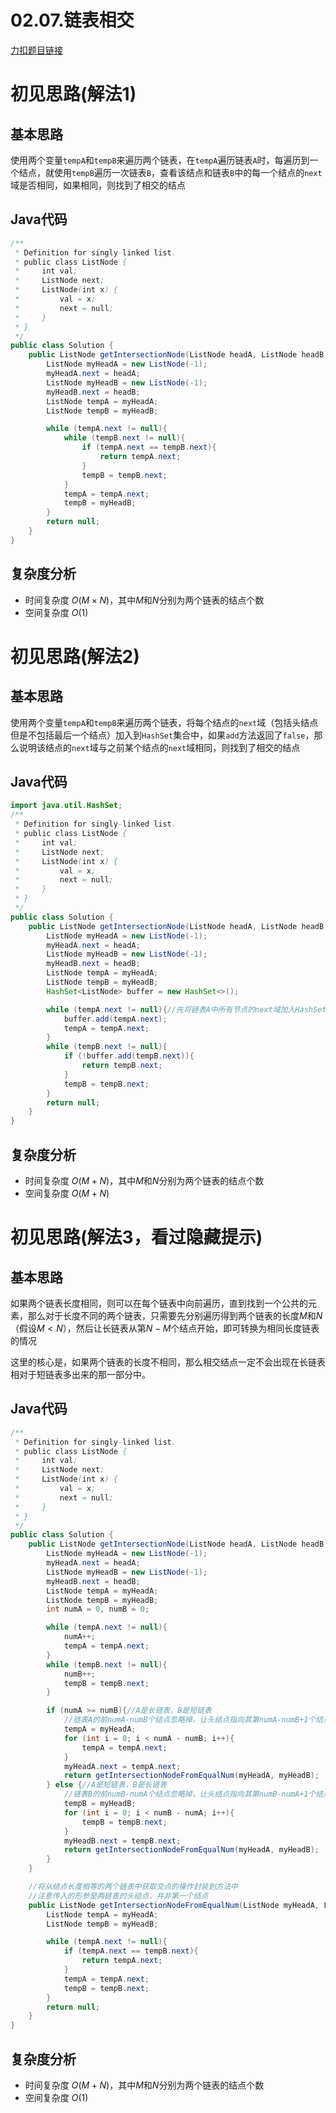 # 02.07.链表相交

[力扣题目链接](https://leetcode-cn.com/problems/intersection-of-two-linked-lists-lcci/)


# 初见思路(解法1)

## 基本思路
使用两个变量`tempA`和`tempB`来遍历两个链表，在`tempA`遍历链表`A`时，每遍历到一个结点，就使用`tempB`遍历一次链表`B`，查看该结点和链表`B`中的每一个结点的`next`域是否相同，如果相同，则找到了相交的结点


## Java代码
```java
/**
 * Definition for singly-linked list.
 * public class ListNode {
 *     int val;
 *     ListNode next;
 *     ListNode(int x) {
 *         val = x;
 *         next = null;
 *     }
 * }
 */
public class Solution {
    public ListNode getIntersectionNode(ListNode headA, ListNode headB) {
        ListNode myHeadA = new ListNode(-1);
        myHeadA.next = headA;
        ListNode myHeadB = new ListNode(-1);
        myHeadB.next = headB;
        ListNode tempA = myHeadA;
        ListNode tempB = myHeadB;

        while (tempA.next != null){
            while (tempB.next != null){
                if (tempA.next == tempB.next){
                    return tempA.next;
                }
                tempB = tempB.next;
            }
            tempA = tempA.next;
            tempB = myHeadB;
        }
        return null;
    }
}
```
## 复杂度分析
- 时间复杂度 $O(M \times N)$，其中$M$和$N$分别为两个链表的结点个数
- 空间复杂度 $O(1)$

# 初见思路(解法2)

## 基本思路
使用两个变量`tempA`和`tempB`来遍历两个链表，将每个结点的`next`域（包括头结点但是不包括最后一个结点）加入到`HashSet`集合中，如果`add`方法返回了`false`，那么说明该结点的`next`域与之前某个结点的`next`域相同，则找到了相交的结点

## Java代码
```java
import java.util.HashSet;
/**
 * Definition for singly-linked list.
 * public class ListNode {
 *     int val;
 *     ListNode next;
 *     ListNode(int x) {
 *         val = x;
 *         next = null;
 *     }
 * }
 */
public class Solution {
    public ListNode getIntersectionNode(ListNode headA, ListNode headB) {
        ListNode myHeadA = new ListNode(-1);
        myHeadA.next = headA;
        ListNode myHeadB = new ListNode(-1);
        myHeadB.next = headB;
        ListNode tempA = myHeadA;
        ListNode tempB = myHeadB;
        HashSet<ListNode> buffer = new HashSet<>();

        while (tempA.next != null){//先将链表A中所有节点的next域加入HashSet集合
            buffer.add(tempA.next);
            tempA = tempA.next;
        }
        while (tempB.next != null){
            if (!buffer.add(tempB.next)){
                return tempB.next;
            }
            tempB = tempB.next;
        }
        return null;
    }
}
```

## 复杂度分析
- 时间复杂度 $O(M +N)$，其中$M$和$N$分别为两个链表的结点个数
- 空间复杂度 $O(M +N)$

# 初见思路(解法3，看过隐藏提示)

## 基本思路
如果两个链表长度相同，则可以在每个链表中向前遍历，直到找到一个公共的元素，那么对于长度不同的两个链表，只需要先分别遍历得到两个链表的长度$M$和$N$（假设$M<N$），然后让长链表从第$N-M$个结点开始，即可转换为相同长度链表的情况

这里的核心是，如果两个链表的长度不相同，那么相交结点一定不会出现在长链表相对于短链表多出来的那一部分中。

## Java代码
```java
/**
 * Definition for singly-linked list.
 * public class ListNode {
 *     int val;
 *     ListNode next;
 *     ListNode(int x) {
 *         val = x;
 *         next = null;
 *     }
 * }
 */
public class Solution {
    public ListNode getIntersectionNode(ListNode headA, ListNode headB) {
        ListNode myHeadA = new ListNode(-1);
        myHeadA.next = headA;
        ListNode myHeadB = new ListNode(-1);
        myHeadB.next = headB;
        ListNode tempA = myHeadA;
        ListNode tempB = myHeadB;
        int numA = 0, numB = 0;

        while (tempA.next != null){
            numA++;
            tempA = tempA.next;
        }
        while (tempB.next != null){
            numB++;
            tempB = tempB.next;
        }

        if (numA >= numB){//A是长链表，B是短链表
            //链表A的前numA-numB个结点忽略掉，让头结点指向其第numA-numB+1个结点
            tempA = myHeadA;
            for (int i = 0; i < numA - numB; i++){
                tempA = tempA.next;
            }
            myHeadA.next = tempA.next;
            return getIntersectionNodeFromEqualNum(myHeadA, myHeadB);
        } else {//A是短链表，B是长链表
            //链表B的前numB-numA个结点忽略掉，让头结点指向其第numB-numA+1个结点
            tempB = myHeadB;
            for (int i = 0; i < numB - numA; i++){
                tempB = tempB.next;
            }
            myHeadB.next = tempB.next;
            return getIntersectionNodeFromEqualNum(myHeadA, myHeadB);
        }
    }

    //将从结点长度相等的两个链表中获取交点的操作封装到方法中
    //注意传入的形参是两链表的头结点，并非第一个结点
    public ListNode getIntersectionNodeFromEqualNum(ListNode myHeadA, ListNode myHeadB){
        ListNode tempA = myHeadA;
        ListNode tempB = myHeadB;

        while (tempA.next != null){
            if (tempA.next == tempB.next){
                return tempA.next;
            }
            tempA = tempA.next;
            tempB = tempB.next;
        }
        return null;
    }
}
```

## 复杂度分析
- 时间复杂度 $O(M +N)$，其中$M$和$N$分别为两个链表的结点个数
- 空间复杂度 $O(1)$
